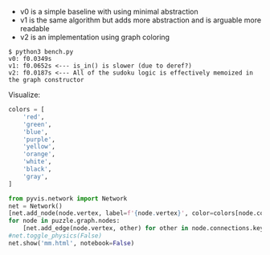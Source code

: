 - v0 is a simple baseline with using minimal abstraction
- v1 is the same algorithm but adds more abstraction and is arguable more readable
- v2 is an implementation using graph coloring

```
$ python3 bench.py
v0: f0.0349s
v1: f0.0652s <--- is_in() is slower (due to deref?)
v2: f0.0187s <--- All of the sudoku logic is effectively memoized in the graph constructor
```

Visualize:

``` python
colors = [
    'red',
    'green',
    'blue',
    'purple',
    'yellow',
    'orange',
    'white',
    'black',
    'gray',
]

from pyvis.network import Network
net = Network()
[net.add_node(node.vertex, label=f'{node.vertex}', color=colors[node.color-1]) for node in puzzle.graph.nodes]
for node in puzzle.graph.nodes:
    [net.add_edge(node.vertex, other) for other in node.connections.keys()]
#net.toggle_physics(False)
net.show('mm.html', notebook=False)
```
